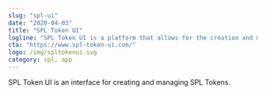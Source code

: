 ```yaml
---
slug: "spl-ui"
date: "2020-04-03"
title: "SPL Token UI"
logline: "SPL Token UI is a platform that allows for the creation and management of SPL tokens."
cta: "https://www.spl-token-ui.com/"
logo: /img/spltokenui.svg
category: spl, app
---
```


SPL Token UI is an interface for creating and managing SPL Tokens.
